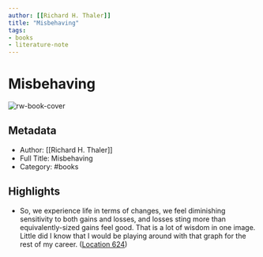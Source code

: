 ```yaml
---
author: [[Richard H. Thaler]]
title: "Misbehaving"
tags: 
- books
- literature-note
---
```

# Misbehaving

![rw-book-cover](https://images-na.ssl-images-amazon.com/images/I/51dqaYXmQOL._SL200_.jpg)

## Metadata
- Author: [[Richard H. Thaler]]
- Full Title: Misbehaving
- Category: #books

## Highlights
- So, we experience life in terms of changes, we feel diminishing sensitivity to both gains and losses, and losses sting more than equivalently-sized gains feel good. That is a lot of wisdom in one image. Little did I know that I would be playing around with that graph for the rest of my career. ([Location 624](https://readwise.io/to_kindle?action=open&asin=B00NUB4GFQ&location=624))
